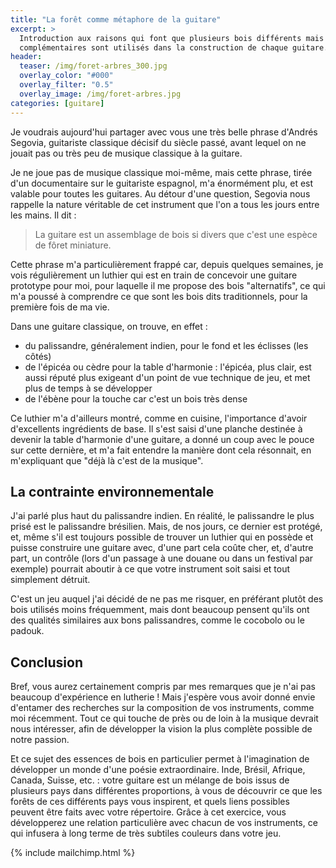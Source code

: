 ```yaml
---
title: "La forêt comme métaphore de la guitare"
excerpt: >
  Introduction aux raisons qui font que plusieurs bois différents mais 
  complémentaires sont utilisés dans la construction de chaque guitare.
header:
  teaser: /img/foret-arbres_300.jpg
  overlay_color: "#000"
  overlay_filter: "0.5"
  overlay_image: /img/foret-arbres.jpg
categories: [guitare]
---
```


Je voudrais aujourd'hui partager avec vous une très belle phrase d'Andrés 
Segovia, guitariste classique décisif du siècle passé, avant lequel on ne 
jouait pas ou très peu de musique classique à la guitare.

Je ne joue pas de musique classique moi-même, mais cette phrase, tirée d'un 
documentaire sur le guitariste espagnol, m'a énormément plu, et est valable 
pour toutes les guitares. Au détour d'une question, Segovia nous rappelle la 
nature véritable de cet instrument que l'on a tous les jours entre les mains. 
Il dit :

> La guitare est un assemblage de bois si divers que c'est une espèce de fôret 
miniature.

Cette phrase m'a particulièrement frappé car, depuis quelques semaines, je vois 
régulièrement un luthier qui est en train de concevoir une guitare prototype 
pour moi, pour laquelle il me propose des bois "alternatifs", ce qui m'a poussé 
à comprendre ce que sont les bois dits traditionnels, pour la première fois de 
ma vie.

Dans une guitare classique, on trouve, en effet :

- du palissandre, généralement indien, pour le fond et les éclisses (les côtés)
- de l'épicéa ou cèdre pour la table d'harmonie : l'épicéa, plus clair, est 
aussi réputé plus exigeant d'un point de vue technique de jeu, et met plus de 
temps à se développer
- de l'ébène pour la touche car c'est un bois très dense

Ce luthier m'a d'ailleurs montré, comme en cuisine, l'importance d'avoir 
d'excellents ingrédients de base. Il s'est saisi d'une planche destinée à 
devenir la table d'harmonie d'une guitare, a donné un coup avec le pouce sur 
cette dernière, et m'a fait entendre la manière dont cela résonnait, en 
m'expliquant que "déjà là c'est de la musique".

## La contrainte environnementale

J'ai parlé plus haut du palissandre indien. En réalité, le palissandre le plus 
prisé est le palissandre brésilien. Mais, de nos jours, ce dernier est protégé, 
et, même s'il est toujours possible de trouver un luthier qui en possède et 
puisse construire une guitare avec, d'une part cela coûte cher, et, d'autre 
part, un contrôle (lors d'un passage à une douane ou dans un festival par 
exemple) pourrait aboutir à ce que votre instrument soit saisi et tout 
simplement détruit.

C'est un jeu auquel j'ai décidé de ne pas me risquer, en préférant plutôt des 
bois utilisés moins fréquemment, mais dont beaucoup pensent qu'ils ont des 
qualités similaires aux bons palissandres, comme le cocobolo ou le padouk.

## Conclusion

Bref, vous aurez certainement compris par mes remarques que je n'ai pas 
beaucoup d'expérience en lutherie ! Mais j'espère vous avoir donné envie 
d'entamer des recherches sur la composition de vos instruments, comme moi 
récemment. Tout ce qui touche de près ou de loin à la musique devrait nous 
intéresser, afin de développer la vision la plus complète possible de notre 
passion.

Et ce sujet des essences de bois en particulier permet à l'imagination de 
développer un monde d'une poésie extraordinaire. Inde, Brésil, Afrique, Canada, 
Suisse, etc. : votre guitare est un mélange de bois issus de plusieurs pays 
dans différentes proportions, à vous de découvrir ce que les forêts de ces 
différents pays vous inspirent, et quels liens possibles peuvent être faits 
avec votre répertoire. Grâce à cet exercice, vous développerez une relation 
particulière avec chacun de vos instruments, ce qui infusera à long terme de 
très subtiles couleurs dans votre jeu.

{% include mailchimp.html %}
